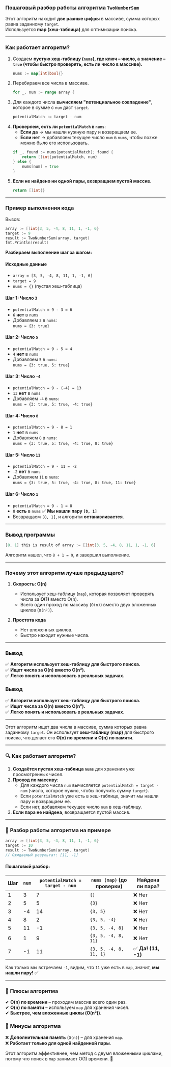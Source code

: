 ### **Пошаговый разбор работы алгоритма `TwoNumberSum`**

Этот алгоритм находит **две разные цифры** в массиве, сумма которых равна заданному `target`.  
Используется **map (хеш-таблица)** для оптимизации поиска.

---

### **Как работает алгоритм?**
1. Создаем **пустую хеш-таблицу (`nums`), где ключ – число, а значение – `true` (чтобы быстро проверять, есть ли число в массиве).**
   ```go
   nums := map[int]bool{}
   ```
2. Перебираем все числа в массиве.
   ```go
   for _, num := range array {
   ```
3. Для каждого числа **вычисляем "потенциальное совпадение"**, которое в сумме с `num` даст `target`.
   ```go
   potentialMatch := target - num
   ```
4. **Проверяем, есть ли `potentialMatch` в `nums`**:
   - **Если да** → мы нашли нужную пару и возвращаем ее.
   - **Если нет** → добавляем текущее число `num` в `nums`, чтобы позже можно было его использовать.
   ```go
   if _, found := nums[potentialMatch]; found {
       return []int{potentialMatch, num}
   } else {
       nums[num] = true
   }
   ```
5. **Если не найдено ни одной пары, возвращаем пустой массив.**
   ```go
   return []int{}
   ```

---

### **Пример выполнения кода**
Вызов:
```go
array := []int{3, 5, -4, 8, 11, 1, -1, 6}
target := 9
result := TwoNumberSum(array, target)
fmt.Println(result)
```
**Разбираем выполнение шаг за шагом:**
#### **Исходные данные**
- `array = [3, 5, -4, 8, 11, 1, -1, 6]`
- `target = 9`
- `nums = {}` (пустая хеш-таблица)

#### **Шаг 1**: Число `3`
- `potentialMatch = 9 - 3 = 6`
- `6` **нет** в `nums`
- Добавляем `3` в `nums`:  
  `nums = {3: true}`

#### **Шаг 2**: Число `5`
- `potentialMatch = 9 - 5 = 4`
- `4` **нет** в `nums`
- Добавляем `5` в `nums`:  
  `nums = {3: true, 5: true}`

#### **Шаг 3**: Число `-4`
- `potentialMatch = 9 - (-4) = 13`
- `13` **нет** в `nums`
- Добавляем `-4` в `nums`:  
  `nums = {3: true, 5: true, -4: true}`

#### **Шаг 4**: Число `8`
- `potentialMatch = 9 - 8 = 1`
- `1` **нет** в `nums`
- Добавляем `8` в `nums`:  
  `nums = {3: true, 5: true, -4: true, 8: true}`

#### **Шаг 5**: Число `11`
- `potentialMatch = 9 - 11 = -2`
- `-2` **нет** в `nums`
- Добавляем `11` в `nums`:  
  `nums = {3: true, 5: true, -4: true, 8: true, 11: true}`

#### **Шаг 6**: Число `1`
- `potentialMatch = 9 - 1 = 8`
- `8` **есть** в `nums` ✅ **Мы нашли пару `[8, 1]`**
- Возвращаем `[8, 1]`, и алгоритм **останавливается**.

---

### **Вывод программы**
```go
[8, 1] this is result of array := []int{3, 5, -4, 8, 11, 1, -1, 6}
```
Алгоритм нашел, что `8 + 1 = 9`, и завершил выполнение.

---

### **Почему этот алгоритм лучше предыдущего?**
1. **Скорость: O(n)**  
   - Использует хеш-таблицу (`map`), которая позволяет проверять числа за **O(1)** вместо O(n).
   - Всего один проход по массиву (`O(n)`) вместо двух вложенных циклов (`O(n²)`).
   
2. **Простота кода**  
   - Нет вложенных циклов.
   - Быстро находит нужные числа.

---

### **Вывод**
✅ **Алгоритм использует хеш-таблицу для быстрого поиска.**  
✅ **Ищет числа за O(n) вместо O(n²).**  
✅ **Легко понять и использовать в реальных задачах.**



### **Вывод**
✅ **Алгоритм использует хеш-таблицу для быстрого поиска.**  
✅ **Ищет числа за O(n) вместо O(n²).**  
✅ **Легко понять и использовать в реальных задачах.**

-------

Этот алгоритм ищет два числа в массиве, сумма которых равна заданному `target`. Он использует **хеш-таблицу (map)** для быстрого поиска, что делает его **O(n) по времени и O(n) по памяти**.

---

### 🔍 **Как работает алгоритм?**
1. **Создаётся пустая хеш-таблица `nums`** для хранения уже просмотренных чисел.
2. **Проход по массиву**:
   - Для каждого числа `num` вычисляется `potentialMatch = target - num` (число, которое нужно, чтобы получить сумму `target`).
   - Если `potentialMatch` уже есть в хеш-таблице, значит мы нашли пару и возвращаем её.
   - Если нет, добавляем текущее число `num` в хеш-таблицу.
3. **Если пара не найдена**, возвращается пустой массив.

---

### 📌 **Разбор работы алгоритма на примере**
```go
array := []int{3, 5, -4, 8, 11, 1, -1, 6}
target := 10
result := TwoNumberSum(array, target)
// Ожидаемый результат: [11, -1]
```

#### **Пошаговый разбор:**
| Шаг | `num` | `potentialMatch = target - num` | `nums (map)` (до проверки) | Найдена ли пара? |
|------|------|-------------------------------|-----------------------------|----------------|
| 1    | 3    | 7                             | `{}`                        | ❌ Нет        |
| 2    | 5    | 5                             | `{3}`                       | ❌ Нет        |
| 3    | -4   | 14                            | `{3, 5}`                    | ❌ Нет        |
| 4    | 8    | 2                             | `{3, 5, -4}`                | ❌ Нет        |
| 5    | 11   | -1                            | `{3, 5, -4, 8}`             | ❌ Нет        |
| 6    | 1    | 9                             | `{3, 5, -4, 8, 11}`         | ❌ Нет        |
| 7    | -1   | 11                            | `{3, 5, -4, 8, 11, 1}`      | ✅ **Да! (11, -1)** |

Как только мы встречаем `-1`, видим, что `11` уже есть в `map`, значит, **мы нашли пару!** ✅

---

### 📌 **Плюсы алгоритма**
✔ **O(n) по времени** – проходим массив всего один раз.  
✔ **O(n) по памяти** – используем `map` для хранения чисел.  
✔ **Быстрее, чем вложенные циклы (O(n²))**.  

### 📌 **Минусы алгоритма**
❌ **Дополнительная память** (`O(n)`) – для хранения `map`.  
❌ **Работает только для одной найденной пары**.  

Этот алгоритм эффективнее, чем метод с двумя вложенными циклами, потому что поиск в `map` занимает O(1) времени. 🚀